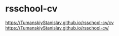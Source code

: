 # rsschool-cv
https://TumanskiyStanislav.github.io/rsschool-cv/cv
https://TumanskiyStanislav.github.io/rsschool-cv/
